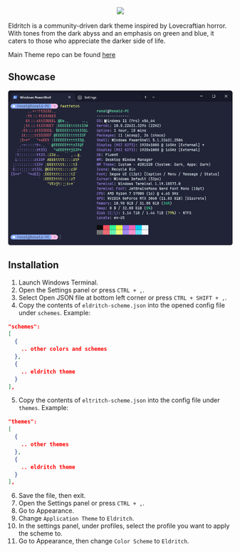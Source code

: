 <!-- DO NOT CHANGE THIS -->
<p align="center">
<img src="https://raw.github.com/eldritch-theme/eldritch/master/assets/logo/logo.png" width=150>
</p>
<p>
Eldritch is a community-driven dark theme inspired by Lovecraftian horror. With tones from the dark abyss and an emphasis on green and blue, it caters to those who appreciate the darker side of life.
</p>

Main Theme repo can be found [here](https://github.com/eldritch-theme/eldritch)

## Showcase
<!-- Your screenshot should go here -->
<img src="screenshot.png" alt="Screenshot"/><br/>

## Installation
1. Launch Windows Terminal.
2. Open the Settings panel or press `CTRL + ,`.
3. Select Open JSON file at bottom left corner or press `CTRL + SHIFT + ,`.
4. Copy the contents of `eldritch-scheme.json` into the opened config file under `schemes`.
Example:
```json
"schemes":
[
  {
    .. other colors and schemes
  },
  {
    .. eldritch theme
  }
],
```
5. Copy the contents of `eltritch-scheme.json` into the config file under `themes`.
Example:
```json
"themes":
[
  {
    .. other themes
  },
  {
    .. eldritch theme
  }
],
```
6. Save the file, then exit.
7. Open the Settings panel or press `CTRL + ,`.
8. Go to Appearance.
9. Change `Application Theme` to `Eldritch`.
10. In the settings panel, under profiles, select the profile you want to apply the scheme to.
11. Go to Appearance, then change `Color Scheme` to `Eldritch`.
